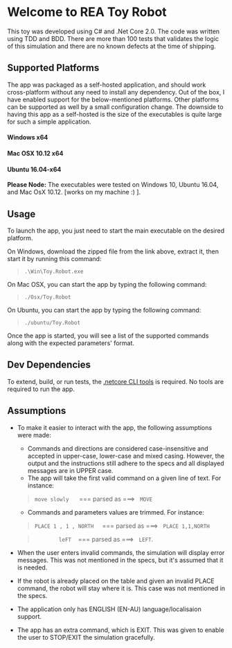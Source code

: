 # Welcome to REA Toy Robot

This toy was developed using C# and .Net Core 2.0. The code was written using TDD and BDD. There are more than 100 tests that validates the logic of this simulation and there are no known defects at the time of shipping.

## Supported Platforms
The app was packaged as a self-hosted application, and should work cross-platform without any need to install any dependency. Out of the box, I have enabled support for the below-mentioned platforms. Other platforms can be supported as well by a small configuration change. The downside to having this app as a self-hosted is the size of the executables is quite large for such a simple application.

#### Windows x64
#### Mac OSX 10.12 x64
#### Ubuntu 16.04-x64 

**Please Node:** The executables were tested on Windows 10, Ubuntu 16.04, and Mac OsX 10.12. [works on my machine :) ].

## Usage
To launch the app, you just need to start the main executable on the desired platform.

On Windows, download the zipped file from the link above, extract it, then start it by running this command:

> `.\Win\Toy.Robot.exe`

On Mac OSX, you can start the app by typing the following command:

> `./Osx/Toy.Robot`

On Ubuntu, you can start the app by typing the following command:

> `./ubuntu/Toy.Robot`

Once the app is started, you will see a list of the supported commands along with the expected parameters' format.

## Dev Dependencies
To extend, build, or run tests, the [.netcore CLI tools](https://www.microsoft.com/net/download/core) is required. No tools are required to run the app.

## Assumptions

* To make it easier to interact with the app, the following assumptions were made:

    * Commands and directions are considered case-insensitive and accepted in upper-case, lower-case and mixed casing. However, the output and the instructions still adhere to the specs and all displayed messages are in UPPER case.
    * The app will take the first valid command on a given line of text. For instance:
    > `move slowly` &nbsp;&nbsp;&nbsp;&nbsp; === parsed as ===> &nbsp;&nbsp;`MOVE`

    * Commands and parameters values are trimmed. For instance:
    > `PLACE 1 , 1 , NORTH`  &nbsp;&nbsp;&nbsp;&nbsp;=== parsed as ===> &nbsp;&nbsp;`PLACE 1,1,NORTH`
    
    > &nbsp;&nbsp;&nbsp;&nbsp; `     leFT`  &nbsp;&nbsp; === parsed as ===> &nbsp;&nbsp;`LEFT`.

* When the user enters invalid commands, the simulation will display error messages. This was not mentioned in the specs, but it's assumed that it is needed.
* If the robot is already placed on the table and given an invalid PLACE command, the robot will stay where it is. This case was not mentioned in the specs.
* The application only has ENGLISH (EN-AU) language/localisaion support.
* The app has an extra command, which is EXIT. This was given to enable the user to STOP/EXIT the simulation gracefully.